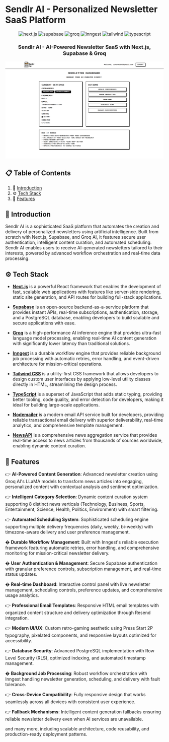 # Sendlr AI - Personalized Newsletter SaaS Platform

<div align="center">
  <div>
    <img src="https://img.shields.io/badge/-Next.JS-black?style=for-the-badge&logoColor=white&logo=nextdotjs&color=black" alt="next.js" />
    <img src="https://img.shields.io/badge/-Supabase-3ECF8E?style=for-the-badge&logo=supabase&logoColor=white" alt="supabase" />
    <img src="https://img.shields.io/badge/-Groq-FF6B35?style=for-the-badge&logo=groq&logoColor=white" alt="groq" />
    <img src="https://img.shields.io/badge/-Inngest-6366F1?style=for-the-badge&logo=inngest&logoColor=white" alt="inngest" />
    <img src="https://img.shields.io/badge/-Tailwind-00BCFF?style=for-the-badge&logo=tailwind-css&logoColor=white" alt="tailwind" />
    <img src="https://img.shields.io/badge/-TypeScript-3178C6?style=for-the-badge&logo=typescript&logoColor=white" alt="typescript" />
  </div>

  <h3 align="center">Sendlr AI - AI-Powered Newsletter SaaS with Next.js, Supabase & Groq</h3>
  <img src="public/Screenshot 2025-08-06 000305.png" alt="demo" />

</div>

## 📋 <a name="table">Table of Contents</a>

1. 🤖 [Introduction](#introduction)
2. ⚙️ [Tech Stack](#tech-stack)
3. 🔋 [Features](#features)

## <a name="introduction">🤖 Introduction</a>

Sendlr AI is a sophisticated SaaS platform that automates the creation and delivery of personalized newsletters using artificial intelligence. Built from scratch with Next.js, Supabase, and Groq AI, it features secure user authentication, intelligent content curation, and automated scheduling. Sendlr AI enables users to receive AI-generated newsletters tailored to their interests, powered by advanced workflow orchestration and real-time data processing.

## <a name="tech-stack">⚙️ Tech Stack</a>

- **[Next.js](https://nextjs.org/)** is a powerful React framework that enables the development of fast, scalable web applications with features like server-side rendering, static site generation, and API routes for building full-stack applications.

- **[Supabase](https://supabase.com/)** is an open-source backend-as-a-service platform that provides instant APIs, real-time subscriptions, authentication, storage, and a PostgreSQL database, enabling developers to build scalable and secure applications with ease.

- **[Groq](https://groq.com/)** is a high-performance AI inference engine that provides ultra-fast language model processing, enabling real-time AI content generation with significantly lower latency than traditional solutions.

- **[Inngest](https://www.inngest.com/)** is a durable workflow engine that provides reliable background job processing with automatic retries, error handling, and event-driven architecture for mission-critical operations.

- **[Tailwind CSS](https://tailwindcss.com/)** is a utility-first CSS framework that allows developers to design custom user interfaces by applying low-level utility classes directly in HTML, streamlining the design process.

- **[TypeScript](https://www.typescriptlang.org/)** is a superset of JavaScript that adds static typing, providing better tooling, code quality, and error detection for developers, making it ideal for building large-scale applications.

- **[Nodemailer](https://nodemailer.com/)** is a modern email API service built for developers, providing reliable transactional email delivery with superior deliverability, real-time analytics, and comprehensive template management.

- **[NewsAPI](https://newsapi.org/)** is a comprehensive news aggregation service that provides real-time access to news articles from thousands of sources worldwide, enabling dynamic content curation.

## <a name="features">🔋 Features</a>

👉 **AI-Powered Content Generation**: Advanced newsletter creation using Groq AI's LLaMA models to transform news articles into engaging, personalized content with contextual analysis and sentiment optimization.

👉 **Intelligent Category Selection**: Dynamic content curation system supporting 8 distinct news verticals (Technology, Business, Sports, Entertainment, Science, Health, Politics, Environment) with smart filtering.

👉 **Automated Scheduling System**: Sophisticated scheduling engine supporting multiple delivery frequencies (daily, weekly, bi-weekly) with timezone-aware delivery and user preference management.

� **Durable Workflow Management**: Built with Inngest's reliable execution framework featuring automatic retries, error handling, and comprehensive monitoring for mission-critical newsletter delivery.

� **User Authentication & Management**: Secure Supabase authentication with granular preference controls, subscription management, and real-time status updates.

� **Real-time Dashboard**: Interactive control panel with live newsletter management, scheduling controls, preference updates, and comprehensive usage analytics.

👉 **Professional Email Templates**: Responsive HTML email templates with organized content structure and delivery optimization through Resend integration.

👉 **Modern UI/UX**: Custom retro-gaming aesthetic using Press Start 2P typography, pixelated components, and responsive layouts optimized for accessibility.

👉 **Database Security**: Advanced PostgreSQL implementation with Row Level Security (RLS), optimized indexing, and automated timestamp management.

� **Background Job Processing**: Robust workflow orchestration with Inngest handling newsletter generation, scheduling, and delivery with fault tolerance.

👉 **Cross-Device Compatibility**: Fully responsive design that works seamlessly across all devices with consistent user experience.

👉 **Fallback Mechanisms**: Intelligent content generation fallbacks ensuring reliable newsletter delivery even when AI services are unavailable.

and many more, including scalable architecture, code reusability, and production-ready deployment patterns.
